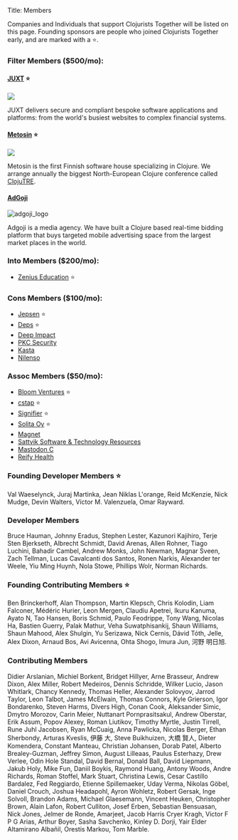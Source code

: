 Title: Members

Companies and Individuals that support Clojurists Together will be listed on this page. Founding sponsors are people who joined Clojurists Together early, and are marked with a ⭐️.

### Filter Members ($500/mo):

#### [JUXT](https://juxt.pro) ⭐

<a href="https://juxt.pro"><img class="member-logo" src="/logos/juxt.svg"></a>

JUXT delivers secure and compliant bespoke software applications and platforms: from the world's busiest websites to complex financial systems.

#### [Metosin](https://www.metosin.fi) ⭐️

<a href="https://www.metosin.fi"><img class="member-logo" src="/logos/metosin.svg"></a>

Metosin is the first Finnish software house specializing in Clojure. We arrange annually the biggest North-European Clojure conference called [ClojuTRE](https://www.metosin.fi/en/metosin/#events).

#### [AdGoji](http://www.adgoji.com)

![adgoji_logo](/images/adgoji_logo.svg)

Adgoji is a media agency. We have built a Clojure based real-time bidding platform that buys targeted mobile advertising space from the largest market places in the world.

### Into Members ($200/mo):

- [Zenius Education](http://www.zeniuseducation.com/) ⭐️

### Cons Members ($100/mo):

- [Jepsen](https://jepsen.io) ⭐️
- [Deps](https://www.deps.co) ⭐️
- [Deep Impact](https://www.deep-impact.ch)
- [PKC Security](https://www.pkc.io)
- [Kasta](https://kasta.ua)
- [Nilenso](https://nilenso.com)

### Assoc Members ($50/mo):

- [Bloom Ventures](http://bloomventures.io) ⭐️
- [cstap](https://cstap.com) ⭐️
- [Signifier](http://signifier.jp) ⭐️
- [Solita Oy](https://www.solita.fi) ⭐️
- [Magnet](https://www.magnet.coop)
- [Sattvik Software & Technology Resources](http://www.deepbluelambda.org)
- [Mastodon C](http://www.mastodonc.com)
- [Reify Health](https://reifyhealth.com)

### Founding Developer Members ⭐️

Val Waeselynck, Juraj Martinka, Jean Niklas L'orange, Reid McKenzie, Nick Mudge, Devin Walters, Víctor M. Valenzuela, Omar Rayward.

### Developer Members

Bruce Hauman, Johnny Eradus, Stephen Lester, Kazunori Kajihiro, Terje Sten Bjerkseth, Albrecht Schmidt, David Arenas, Allen Rohner, Tiago Luchini, Bahadir Cambel, Andrew Monks, John Newman, Magnar Sveen, Zach Tellman, Lucas Cavalcanti dos Santos, Ronen Narkis, Alexander ter Weele, Yiu Ming Huynh, Nola Stowe, Phillips Wolr, Norman Richards.

### Founding Contributing Members ⭐️

Ben Brinckerhoff, Alan Thompson, Martin Klepsch, Chris Kolodin, Liam Falconer, Médéric Hurier, Leon Mergen, Claudiu Apetrei, Ikuru Kanuma, Ayato N, Tao Hansen, Boris Schmid, Paulo Feodrippe, Tony Wang, Nicolas Ha, Bastien Guerry, Palak Mathur, Veha Suwatphisankij, Shaun Williams, Shaun Mahood, Alex Shulgin, Yu Serizawa, Nick Cernis, Dávid Tóth, Jelle, Alex Dixon, Arnaud Bos, Avi Avicenna, Ohta Shogo, Imura Jun, 河野 明日旭.

### Contributing Members

Didier Arslanian, Michiel Borkent, Bridget Hillyer, Arne Brasseur, Andrew Dixon, Alex Miller, Robert Medeiros, Dennis Schridde, Wilker Lucio, Jason Whitlark, Chancy Kennedy, Thomas Heller, Alexander Solovyov, Jarrod Taylor, Leon Talbot, James McElwain, Thomas Connors, Kyle Grierson, Igor Bondarenko, Steven Harms, Divers High, Conan Cook, Aleksander Simic, Dmytro Morozov, Carin Meier, Nuttanart Pornprasitsakul, Andrew Oberstar, Erik Assum, Popov Alexey, Roman Liutikov, Timothy Myrtle, Justin Tirrell, Rune Juhl Jacobsen, Ryan McCuaig, Anna Pawlicka, Nicolas Berger, Ethan Sherbondy, Arturas Kveslis, 伊藤 大, Steve Buikhuizen, 大橋 賢人, Dieter Komendera, Constant Manteau, Christian Johansen, Dorab Patel, Alberto Brealey-Guzman, Jeffrey Simon, August Lilleaas, Paulus Esterhazy, Drew Verlee, Odin Hole Standal, David Bernal, Donald Ball, David Liepmann, Jakub Holy, Mike Fun, Daniil Boykis, Raymond Huang, Antony Woods, Andre Richards, Roman Stoffel, Mark Stuart, Christina Lewis, Cesar Castillo Bardalez, Fed Reggiardo, Etienne Spillemaeker, Uday Verma, Nikolas Göbel, Daniel Crouch, Joshua Headapohl, Ayron Wohletz, Robert Gersak, Inge Solvoll, Brandon Adams, Michael Glaesemann, Vincent Heuken, Christopher Brown, Alain Lafon, Robert Culliton, Josef Erben, Sebastian Bensuasan, Nick Jones, Jelmer de Ronde, Amarjeet, Jacob Harris Cryer Kragh, Victor F P G Arias, Arthur Boyer, Sasha Savchenko, Kinley D. Dorji, Yair Elder Altamirano Albañil, Orestis Markou, Tom Marble.
